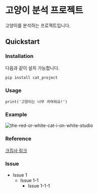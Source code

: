 # 고양이 분석 프로젝트
고양이를 분석하는 프로젝트입니다.

## Quickstart
### Installation
다음과 같이 설치 가능합니다.

```pip install cat_project```

### Usage

```print('고양이는 너무 귀여워요!')```

### Example
![the-red-or-white-cat-i-on-white-studio](https://github.com/Pogajoa/Iterative-fitting-for-hand-mesh/assets/87626122/1be540f3-82d1-41a6-a8d3-be1d7a7f7753)

### Reference

[크집사 링크](https://kr.freepik.com/free-photo/the-red-or-white-cat-i-on-white-studio_9405869.htm#query=cat&position=0&from_view=search&track=sph)

### Issue
* Issue 1
  * Issue 1-1
    * Issue 1-1-1    




